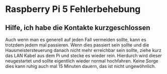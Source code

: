 # Raspberry Pi 5 Fehlerbehebung

## Hilfe, ich habe die Kontakte kurzgeschlossen

Auch wenn man es generell auf jeden Fall vermeiden sollte, kann es trotzdem jedem mal passieren. Wenn dies passiert sein sollte und die Hausmeistersteuerung danach nicht mehr erreichbar sein sollte, ziehe kurz das LAN Kabel aus dem Pi und stecke es wieder rein. Hierdurch wird dieser neugestartet und sollte eigentlich wieder normal hochfahren. Keine Sorge dies kann ruhig auch mal 15 Minuten dauern, das ist nicht ungewöhnlich.
